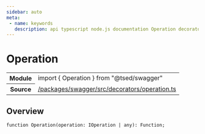 ```yaml
---
sidebar: auto
meta:
 - name: keywords
   description: api typescript node.js documentation Operation decorator
---
```

# Operation <Badge text="Decorator" type="decorator"/>
<!-- Summary -->
<section class="symbol-info"><table class="is-full-width"><tbody><tr><th>Module</th><td><div class="lang-typescript"><span class="token keyword">import</span> { Operation }&nbsp;<span class="token keyword">from</span>&nbsp;<span class="token string">"@tsed/swagger"</span></div></td></tr><tr><th>Source</th><td><a href="https://github.com/TypedProject/ts-express-decorators/blob/v5.18.0/packages/swagger/src/decorators/operation.ts#L0-L0">/packages/swagger/src/decorators/operation.ts</a></td></tr></tbody></table></section>

<!-- Overview -->
## Overview


<pre><code class="typescript-lang ">function <span class="token function">Operation</span><span class="token punctuation">(</span>operation<span class="token punctuation">:</span> IOperation | <span class="token keyword">any</span><span class="token punctuation">)</span><span class="token punctuation">:</span> Function<span class="token punctuation">;</span></code></pre>
